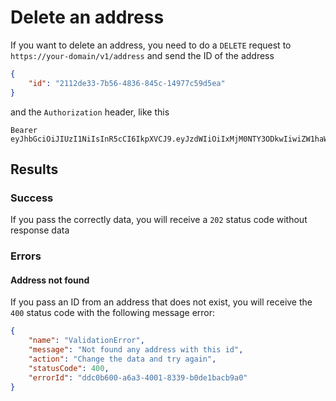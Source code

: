 # Delete an address

If you want to delete an address, you need to do a `DELETE` request to `https://your-domain/v1/address` and send the ID of the address

```json
{
	"id": "2112de33-7b56-4836-845c-14977c59d5ea"
}
```

and the `Authorization` header, like this

```
Bearer eyJhbGciOiJIUzI1NiIsInR5cCI6IkpXVCJ9.eyJzdWIiOiIxMjM0NTY3ODkwIiwiZW1haWwiOiJqb2huQGR1ZS5jb20iLCJpZCI6ImRkYzBiNjAwLWE2YTMtNDAwMS04MzM5LWIwZGUxYmFjYjlhMCIsImlhdCI6MTUxNjIzOTAyMn0.m7gxXwgh_OUE2lzU88Yx2pamGhfHCDjjIJgVIagbq8A
```

## Results

### Success

If you pass the correctly data, you will receive a `202` status code without response data

### Errors

#### Address not found

If you pass an ID from an address that does not exist, you will receive the `400` status code with the following message error:

```json
{
	"name": "ValidationError",
	"message": "Not found any address with this id",
	"action": "Change the data and try again",
	"statusCode": 400,
	"errorId": "ddc0b600-a6a3-4001-8339-b0de1bacb9a0"
}
```